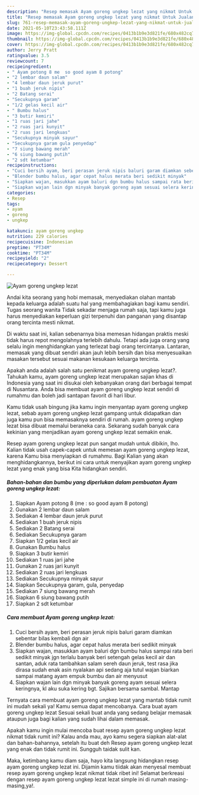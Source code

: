 ```yaml
---
description: "Resep memasak Ayam goreng ungkep lezat yang nikmat Untuk Jualan"
title: "Resep memasak Ayam goreng ungkep lezat yang nikmat Untuk Jualan"
slug: 761-resep-memasak-ayam-goreng-ungkep-lezat-yang-nikmat-untuk-jualan
date: 2021-05-10T23:43:58.111Z
image: https://img-global.cpcdn.com/recipes/0413b1b9e3d821fe/680x482cq70/ayam-goreng-ungkep-lezat-foto-resep-utama.jpg
thumbnail: https://img-global.cpcdn.com/recipes/0413b1b9e3d821fe/680x482cq70/ayam-goreng-ungkep-lezat-foto-resep-utama.jpg
cover: https://img-global.cpcdn.com/recipes/0413b1b9e3d821fe/680x482cq70/ayam-goreng-ungkep-lezat-foto-resep-utama.jpg
author: Jerry Pratt
ratingvalue: 3.5
reviewcount: 7
recipeingredient:
- " Ayam potong 8 me  so good ayam 8 potong"
- "2 lembar daun salam"
- "4 lembar daun jeruk purut"
- "1 buah jeruk nipis"
- "2 Batang serai"
- "Secukupnya garam"
- "1/2 gelas kecil air"
- " Bumbu halus"
- "3 butir kemiri"
- "1 ruas jari jahe"
- "2 ruas jari kunyit"
- "2 ruas jari lengkuas"
- "Secukupnya minyak sayur"
- "Secukupnya garam gula penyedap"
- "7 siung bawang merah"
- "6 siung bawang putih"
- "2 sdt ketumbar"
recipeinstructions:
- "Cuci bersih ayam, beri perasan jeruk nipis baluri garam diamkan sebentar bilas kembali dgn air"
- "Blender bumbu halus, agar cepat halus merata beri sedikit minyak"
- "Siapkan wajan, masukkan ayam baluri dgn bumbu halus sampai rata beri sedikit minyak jgn terlalu banyak beri setengah gelas kecil air dan santan, aduk rata tambahkan salam sereh daun jeruk, test rasa jika dirasa sudah enak asin nyalakan api sedang aja tutul wajan biarkan sampai matang ayam empuk bumbu dan air menyusut"
- "Siapkan wajan lain dgn minyak banyak goreng ayam sesuai selera keringnya, kl aku suka kering bgt. Sajikan bersama sambal. Mantap"
categories:
- Resep
tags:
- ayam
- goreng
- ungkep

katakunci: ayam goreng ungkep 
nutrition: 229 calories
recipecuisine: Indonesian
preptime: "PT34M"
cooktime: "PT34M"
recipeyield: "2"
recipecategory: Dessert

---
```



![Ayam goreng ungkep lezat](https://img-global.cpcdn.com/recipes/0413b1b9e3d821fe/680x482cq70/ayam-goreng-ungkep-lezat-foto-resep-utama.jpg)

Andai kita seorang yang hobi memasak, menyediakan olahan mantab kepada keluarga adalah suatu hal yang membahagiakan bagi kamu sendiri. Tugas seorang  wanita Tidak sekadar menjaga rumah saja, tapi kamu juga harus menyediakan keperluan gizi terpenuhi dan panganan yang disantap orang tercinta mesti nikmat.

Di waktu  saat ini, kalian sebenarnya bisa memesan hidangan praktis meski tidak harus repot mengolahnya terlebih dahulu. Tetapi ada juga orang yang selalu ingin menghidangkan yang terlezat bagi orang tercintanya. Lantaran, memasak yang dibuat sendiri akan jauh lebih bersih dan bisa menyesuaikan masakan tersebut sesuai makanan kesukaan keluarga tercinta. 



Apakah anda adalah salah satu penikmat ayam goreng ungkep lezat?. Tahukah kamu, ayam goreng ungkep lezat merupakan sajian khas di Indonesia yang saat ini disukai oleh kebanyakan orang dari berbagai tempat di Nusantara. Anda bisa membuat ayam goreng ungkep lezat sendiri di rumahmu dan boleh jadi santapan favorit di hari libur.

Kamu tidak usah bingung jika kamu ingin menyantap ayam goreng ungkep lezat, sebab ayam goreng ungkep lezat gampang untuk didapatkan dan juga kamu pun bisa memasaknya sendiri di rumah. ayam goreng ungkep lezat bisa dibuat memalui beraneka cara. Sekarang sudah banyak cara kekinian yang menjadikan ayam goreng ungkep lezat semakin enak.

Resep ayam goreng ungkep lezat pun sangat mudah untuk dibikin, lho. Kalian tidak usah capek-capek untuk memesan ayam goreng ungkep lezat, karena Kamu bisa menyiapkan di rumahmu. Bagi Kalian yang akan menghidangkannya, berikut ini cara untuk menyajikan ayam goreng ungkep lezat yang enak yang bisa Kita hidangkan sendiri.

<!--inarticleads1-->

##### Bahan-bahan dan bumbu yang diperlukan dalam pembuatan Ayam goreng ungkep lezat:

1. Siapkan  Ayam potong 8 (me : so good ayam 8 potong)
1. Gunakan 2 lembar daun salam
1. Sediakan 4 lembar daun jeruk purut
1. Sediakan 1 buah jeruk nipis
1. Sediakan 2 Batang serai
1. Sediakan Secukupnya garam
1. Siapkan 1/2 gelas kecil air
1. Gunakan  Bumbu halus
1. Siapkan 3 butir kemiri
1. Sediakan 1 ruas jari jahe
1. Gunakan 2 ruas jari kunyit
1. Sediakan 2 ruas jari lengkuas
1. Sediakan Secukupnya minyak sayur
1. Siapkan Secukupnya garam, gula, penyedap
1. Sediakan 7 siung bawang merah
1. Siapkan 6 siung bawang putih
1. Siapkan 2 sdt ketumbar




<!--inarticleads2-->

##### Cara membuat Ayam goreng ungkep lezat:

1. Cuci bersih ayam, beri perasan jeruk nipis baluri garam diamkan sebentar bilas kembali dgn air
1. Blender bumbu halus, agar cepat halus merata beri sedikit minyak
1. Siapkan wajan, masukkan ayam baluri dgn bumbu halus sampai rata beri sedikit minyak jgn terlalu banyak beri setengah gelas kecil air dan santan, aduk rata tambahkan salam sereh daun jeruk, test rasa jika dirasa sudah enak asin nyalakan api sedang aja tutul wajan biarkan sampai matang ayam empuk bumbu dan air menyusut
1. Siapkan wajan lain dgn minyak banyak goreng ayam sesuai selera keringnya, kl aku suka kering bgt. Sajikan bersama sambal. Mantap




Ternyata cara membuat ayam goreng ungkep lezat yang mantab tidak rumit ini mudah sekali ya! Kamu semua dapat mencobanya. Cara buat ayam goreng ungkep lezat Sesuai sekali buat anda yang sedang belajar memasak ataupun juga bagi kalian yang sudah lihai dalam memasak.

Apakah kamu ingin mulai mencoba buat resep ayam goreng ungkep lezat nikmat tidak rumit ini? Kalau anda mau, ayo kamu segera siapkan alat-alat dan bahan-bahannya, setelah itu buat deh Resep ayam goreng ungkep lezat yang enak dan tidak rumit ini. Sungguh taidak sulit kan. 

Maka, ketimbang kamu diam saja, hayo kita langsung hidangkan resep ayam goreng ungkep lezat ini. Dijamin kamu tiidak akan menyesal membuat resep ayam goreng ungkep lezat nikmat tidak ribet ini! Selamat berkreasi dengan resep ayam goreng ungkep lezat lezat simple ini di rumah masing-masing,ya!.

